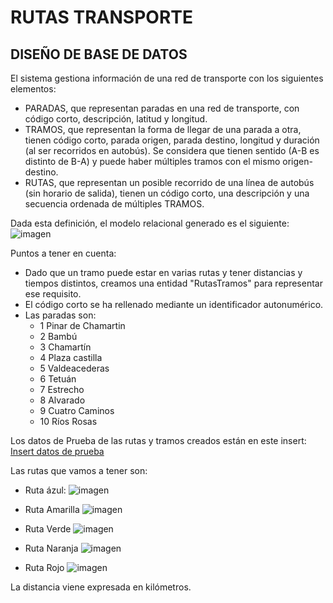# RUTAS TRANSPORTE

## DISEÑO DE BASE DE DATOS
El sistema gestiona información de una red de transporte con los siguientes elementos:
- PARADAS, que representan paradas en una red de transporte, con código corto, descripción, latitud y longitud.
- TRAMOS, que representan la forma de llegar de una parada a otra, tienen código corto, parada origen, parada destino, longitud y duración (al ser recorridos en autobús). Se considera que tienen sentido (A-B es distinto de B-A) y puede haber múltiples tramos con el mismo origen-destino.
- RUTAS, que representan un posible recorrido de una línea de autobús (sin horario de salida), tienen un código corto, una descripción y una secuencia ordenada de múltiples TRAMOS.

Dada esta definición, el modelo relacional generado es el siguiente:
![imagen](https://user-images.githubusercontent.com/37666654/154796768-dcaa2036-5013-4806-bf46-448934b14273.png)

Puntos a tener en cuenta:
- Dado que un tramo puede estar en varias rutas y tener distancias y tiempos distintos, creamos una entidad "RutasTramos" para representar ese requisito.
- El código corto se ha rellenado mediante un identificador autonumérico.
- Las paradas son:
  - 1 Pinar de Chamartin
  - 2 Bambú
  - 3 Chamartín
  - 4 Plaza castilla
  - 5 Valdeacederas
  - 6 Tetuán
  - 7 Estrecho
  - 8 Alvarado
  - 9 Cuatro Caminos
  - 10 Ríos Rosas

Los datos de Prueba de las rutas y tramos creados están en este insert:
[Insert datos de prueba](https://github.com/Asurbanipal1977/RutasTransporte/blob/main/Insert.sql)

Las rutas que vamos a tener son:
- Ruta ázul:
![imagen](https://user-images.githubusercontent.com/37666654/155022029-6ab2d620-920a-43b1-a592-10f2d5065649.png)

- Ruta Amarilla
![imagen](https://user-images.githubusercontent.com/37666654/155022090-cb8a7e62-1c86-4907-a16e-98bff2a957e0.png)

- Ruta Verde
![imagen](https://user-images.githubusercontent.com/37666654/155022129-51f8a89e-d83e-4121-bc09-2884dafc2505.png)

- Ruta Naranja
![imagen](https://user-images.githubusercontent.com/37666654/155022154-4ffb791e-f199-4dcc-8b51-f6c05b943a01.png)

- Ruta Rojo
![imagen](https://user-images.githubusercontent.com/37666654/155022215-59542041-fb1f-4c67-9b9a-a004c45e0a9c.png)

La distancia viene expresada en kilómetros.





